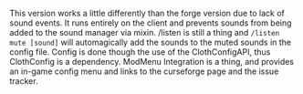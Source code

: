 This version works a little differently than the forge version due to lack of sound events. It runs entirely on the client and prevents sounds from being added to the sound manager via mixin. /listen is still a thing and ``/listen mute [sound]`` will automagically add the sounds to the muted sounds in the config file. Config is done though the use of the ClothConfigAPI, thus ClothConfig is a dependency. ModMenu Integration is a thing, and provides an in-game config menu and links to the curseforge page and the issue tracker.